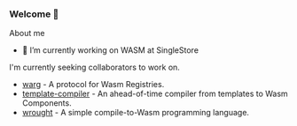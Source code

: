<!-- **Kylebrown9/Kylebrown9** is a ✨ _special_ ✨ repository because its `README.md` (this file) appears on your GitHub profile. -->
### Welcome 👋

About me
- 🔭 I’m currently working on WASM at SingleStore
<!-- - 👯 I’m looking to collaborate on fun and interesting Rust and TypeScript projects -->
<!-- - 😄 Pronouns: He/Him -->
<!-- - ⚡ Fun fact: ... -->

I'm currently seeking collaborators to work on.
* [warg](https://github.com/BytecodeAlliance/registry) - A protocol for Wasm Registries.
* [template-compiler](https://github.com/esoterra/template-compiler) - An ahead-of-time compiler from templates to Wasm Components.
* [wrought](https://github.com/wrought-lang) - A simple compile-to-Wasm programming language.


